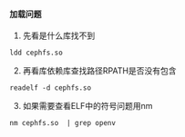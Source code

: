 #### 加载问题

1. 先看是什么库找不到
```
ldd cephfs.so
```

2. 再看库依赖库查找路径RPATH是否没有包含
```
readelf -d cephfs.so
```

3. 如果需要查看ELF中的符号问题用nm

```
nm cephfs.so  | grep openv
```
